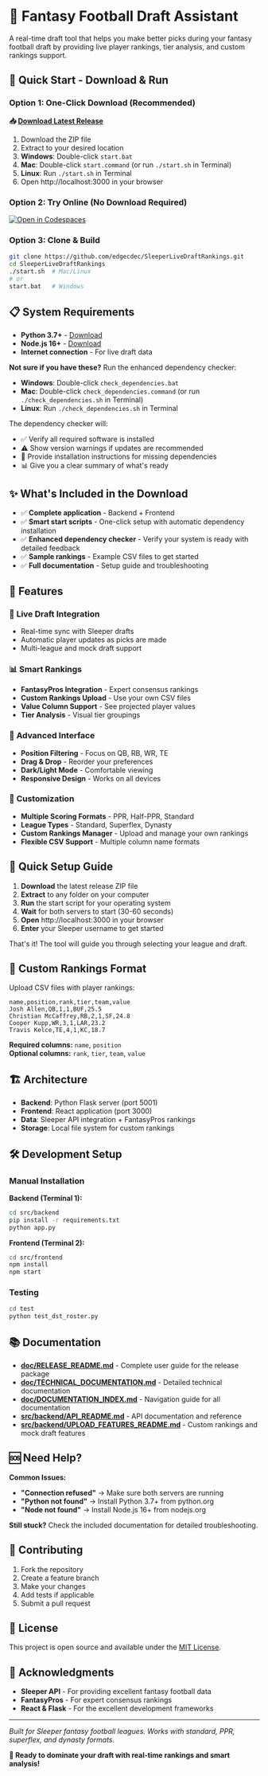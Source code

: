 # 🏈 Fantasy Football Draft Assistant

A real-time draft tool that helps you make better picks during your fantasy football draft by providing live player rankings, tier analysis, and custom rankings support.

## 🚀 Quick Start - Download & Run

### Option 1: One-Click Download (Recommended)

**📥 [Download Latest Release](https://github.com/edgecdec/SleeperLiveDraftRankings/releases/latest)**

1. Download the ZIP file
2. Extract to your desired location
3. **Windows**: Double-click `start.bat`
4. **Mac**: Double-click `start.command` (or run `./start.sh` in Terminal)
5. **Linux**: Run `./start.sh` in Terminal
6. Open http://localhost:3000 in your browser

### Option 2: Try Online (No Download Required)

[![Open in Codespaces](https://github.com/codespaces/badge.svg)](https://codespaces.new/edgecdec/SleeperLiveDraftRankings)

### Option 3: Clone & Build

```bash
git clone https://github.com/edgecdec/SleeperLiveDraftRankings.git
cd SleeperLiveDraftRankings
./start.sh  # Mac/Linux
# or
start.bat   # Windows
```

## 📋 System Requirements

- **Python 3.7+** - [Download](https://python.org)
- **Node.js 16+** - [Download](https://nodejs.org)
- **Internet connection** - For live draft data

**Not sure if you have these?** Run the enhanced dependency checker:
- **Windows**: Double-click `check_dependencies.bat`
- **Mac**: Double-click `check_dependencies.command` (or run `./check_dependencies.sh` in Terminal)
- **Linux**: Run `./check_dependencies.sh` in Terminal

The dependency checker will:
- ✅ Verify all required software is installed
- ⚠️ Show version warnings if updates are recommended
- 🔧 Provide installation instructions for missing dependencies
- 📊 Give you a clear summary of what's ready

## ✨ What's Included in the Download

- ✅ **Complete application** - Backend + Frontend
- ✅ **Smart start scripts** - One-click setup with automatic dependency installation
- ✅ **Enhanced dependency checker** - Verify your system is ready with detailed feedback
- ✅ **Sample rankings** - Example CSV files to get started
- ✅ **Full documentation** - Setup guide and troubleshooting

## 🎯 Features

### 🏈 **Live Draft Integration**
- Real-time sync with Sleeper drafts
- Automatic player updates as picks are made
- Multi-league and mock draft support

### 📊 **Smart Rankings**
- **FantasyPros Integration** - Expert consensus rankings
- **Custom Rankings Upload** - Use your own CSV files
- **Value Column Support** - See projected player values
- **Tier Analysis** - Visual tier groupings

### 🎨 **Advanced Interface**
- **Position Filtering** - Focus on QB, RB, WR, TE
- **Drag & Drop** - Reorder your preferences
- **Dark/Light Mode** - Comfortable viewing
- **Responsive Design** - Works on all devices

### 🔧 **Customization**
- **Multiple Scoring Formats** - PPR, Half-PPR, Standard
- **League Types** - Standard, Superflex, Dynasty
- **Custom Rankings Manager** - Upload and manage your own rankings
- **Flexible CSV Support** - Multiple column name formats

## 🔧 Quick Setup Guide

1. **Download** the latest release ZIP file
2. **Extract** to any folder on your computer
3. **Run** the start script for your operating system
4. **Wait** for both servers to start (30-60 seconds)
5. **Open** http://localhost:3000 in your browser
6. **Enter** your Sleeper username to get started

That's it! The tool will guide you through selecting your league and draft.

## 📁 Custom Rankings Format

Upload CSV files with player rankings:

```csv
name,position,rank,tier,team,value
Josh Allen,QB,1,1,BUF,25.5
Christian McCaffrey,RB,2,1,SF,24.8
Cooper Kupp,WR,3,1,LAR,23.2
Travis Kelce,TE,4,1,KC,18.7
```

**Required columns:** `name`, `position`  
**Optional columns:** `rank`, `tier`, `team`, `value`

## 🏗️ Architecture

- **Backend**: Python Flask server (port 5001)
- **Frontend**: React application (port 3000)
- **Data**: Sleeper API integration + FantasyPros rankings
- **Storage**: Local file system for custom rankings

## 🛠️ Development Setup

### Manual Installation

**Backend (Terminal 1):**
```bash
cd src/backend
pip install -r requirements.txt
python app.py
```

**Frontend (Terminal 2):**
```bash
cd src/frontend
npm install
npm start
```

### Testing
```bash
cd test
python test_dst_roster.py
```

## 📚 Documentation

- **[doc/RELEASE_README.md](./doc/RELEASE_README.md)** - Complete user guide for the release package
- **[doc/TECHNICAL_DOCUMENTATION.md](./doc/TECHNICAL_DOCUMENTATION.md)** - Detailed technical documentation
- **[doc/DOCUMENTATION_INDEX.md](./doc/DOCUMENTATION_INDEX.md)** - Navigation guide for all documentation
- **[src/backend/API_README.md](./src/backend/API_README.md)** - API documentation and reference
- **[src/backend/UPLOAD_FEATURES_README.md](./src/backend/UPLOAD_FEATURES_README.md)** - Custom rankings and mock draft features

## 🆘 Need Help?

**Common Issues:**
- **"Connection refused"** → Make sure both servers are running
- **"Python not found"** → Install Python 3.7+ from python.org
- **"Node not found"** → Install Node.js 16+ from nodejs.org

**Still stuck?** Check the included documentation for detailed troubleshooting.

## 🤝 Contributing

1. Fork the repository
2. Create a feature branch
3. Make your changes
4. Add tests if applicable
5. Submit a pull request

## 📄 License

This project is open source and available under the [MIT License](LICENSE).

## 🙏 Acknowledgments

- **Sleeper API** - For providing excellent fantasy football data
- **FantasyPros** - For expert consensus rankings
- **React & Flask** - For the excellent development frameworks

---

*Built for Sleeper fantasy football leagues. Works with standard, PPR, superflex, and dynasty formats.*

**🎯 Ready to dominate your draft with real-time rankings and smart analysis!**